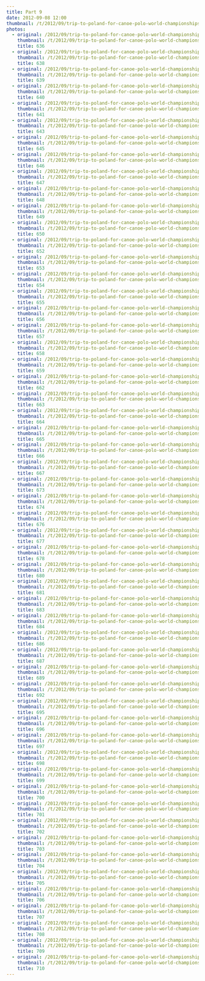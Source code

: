 ```yaml
---
title: Part 9
date: 2012-09-08 12:00
thumbnail: /t/2012/09/trip-to-poland-for-canoe-polo-world-championships/world-championships/Random-photos-of-players-and-spectators/part-9/636.jpg
photos:
  - original: /2012/09/trip-to-poland-for-canoe-polo-world-championships/world-championships/Random-photos-of-players-and-spectators/part-9/636.jpg
    thumbnail: /t/2012/09/trip-to-poland-for-canoe-polo-world-championships/world-championships/Random-photos-of-players-and-spectators/part-9/636.jpg
    title: 636
  - original: /2012/09/trip-to-poland-for-canoe-polo-world-championships/world-championships/Random-photos-of-players-and-spectators/part-9/638.jpg
    thumbnail: /t/2012/09/trip-to-poland-for-canoe-polo-world-championships/world-championships/Random-photos-of-players-and-spectators/part-9/638.jpg
    title: 638
  - original: /2012/09/trip-to-poland-for-canoe-polo-world-championships/world-championships/Random-photos-of-players-and-spectators/part-9/639.jpg
    thumbnail: /t/2012/09/trip-to-poland-for-canoe-polo-world-championships/world-championships/Random-photos-of-players-and-spectators/part-9/639.jpg
    title: 639
  - original: /2012/09/trip-to-poland-for-canoe-polo-world-championships/world-championships/Random-photos-of-players-and-spectators/part-9/640.jpg
    thumbnail: /t/2012/09/trip-to-poland-for-canoe-polo-world-championships/world-championships/Random-photos-of-players-and-spectators/part-9/640.jpg
    title: 640
  - original: /2012/09/trip-to-poland-for-canoe-polo-world-championships/world-championships/Random-photos-of-players-and-spectators/part-9/641.jpg
    thumbnail: /t/2012/09/trip-to-poland-for-canoe-polo-world-championships/world-championships/Random-photos-of-players-and-spectators/part-9/641.jpg
    title: 641
  - original: /2012/09/trip-to-poland-for-canoe-polo-world-championships/world-championships/Random-photos-of-players-and-spectators/part-9/643.jpg
    thumbnail: /t/2012/09/trip-to-poland-for-canoe-polo-world-championships/world-championships/Random-photos-of-players-and-spectators/part-9/643.jpg
    title: 643
  - original: /2012/09/trip-to-poland-for-canoe-polo-world-championships/world-championships/Random-photos-of-players-and-spectators/part-9/645.jpg
    thumbnail: /t/2012/09/trip-to-poland-for-canoe-polo-world-championships/world-championships/Random-photos-of-players-and-spectators/part-9/645.jpg
    title: 645
  - original: /2012/09/trip-to-poland-for-canoe-polo-world-championships/world-championships/Random-photos-of-players-and-spectators/part-9/646.jpg
    thumbnail: /t/2012/09/trip-to-poland-for-canoe-polo-world-championships/world-championships/Random-photos-of-players-and-spectators/part-9/646.jpg
    title: 646
  - original: /2012/09/trip-to-poland-for-canoe-polo-world-championships/world-championships/Random-photos-of-players-and-spectators/part-9/647.jpg
    thumbnail: /t/2012/09/trip-to-poland-for-canoe-polo-world-championships/world-championships/Random-photos-of-players-and-spectators/part-9/647.jpg
    title: 647
  - original: /2012/09/trip-to-poland-for-canoe-polo-world-championships/world-championships/Random-photos-of-players-and-spectators/part-9/648.jpg
    thumbnail: /t/2012/09/trip-to-poland-for-canoe-polo-world-championships/world-championships/Random-photos-of-players-and-spectators/part-9/648.jpg
    title: 648
  - original: /2012/09/trip-to-poland-for-canoe-polo-world-championships/world-championships/Random-photos-of-players-and-spectators/part-9/649.jpg
    thumbnail: /t/2012/09/trip-to-poland-for-canoe-polo-world-championships/world-championships/Random-photos-of-players-and-spectators/part-9/649.jpg
    title: 649
  - original: /2012/09/trip-to-poland-for-canoe-polo-world-championships/world-championships/Random-photos-of-players-and-spectators/part-9/650.jpg
    thumbnail: /t/2012/09/trip-to-poland-for-canoe-polo-world-championships/world-championships/Random-photos-of-players-and-spectators/part-9/650.jpg
    title: 650
  - original: /2012/09/trip-to-poland-for-canoe-polo-world-championships/world-championships/Random-photos-of-players-and-spectators/part-9/652.jpg
    thumbnail: /t/2012/09/trip-to-poland-for-canoe-polo-world-championships/world-championships/Random-photos-of-players-and-spectators/part-9/652.jpg
    title: 652
  - original: /2012/09/trip-to-poland-for-canoe-polo-world-championships/world-championships/Random-photos-of-players-and-spectators/part-9/653.jpg
    thumbnail: /t/2012/09/trip-to-poland-for-canoe-polo-world-championships/world-championships/Random-photos-of-players-and-spectators/part-9/653.jpg
    title: 653
  - original: /2012/09/trip-to-poland-for-canoe-polo-world-championships/world-championships/Random-photos-of-players-and-spectators/part-9/654.jpg
    thumbnail: /t/2012/09/trip-to-poland-for-canoe-polo-world-championships/world-championships/Random-photos-of-players-and-spectators/part-9/654.jpg
    title: 654
  - original: /2012/09/trip-to-poland-for-canoe-polo-world-championships/world-championships/Random-photos-of-players-and-spectators/part-9/655.jpg
    thumbnail: /t/2012/09/trip-to-poland-for-canoe-polo-world-championships/world-championships/Random-photos-of-players-and-spectators/part-9/655.jpg
    title: 655
  - original: /2012/09/trip-to-poland-for-canoe-polo-world-championships/world-championships/Random-photos-of-players-and-spectators/part-9/656.jpg
    thumbnail: /t/2012/09/trip-to-poland-for-canoe-polo-world-championships/world-championships/Random-photos-of-players-and-spectators/part-9/656.jpg
    title: 656
  - original: /2012/09/trip-to-poland-for-canoe-polo-world-championships/world-championships/Random-photos-of-players-and-spectators/part-9/657.jpg
    thumbnail: /t/2012/09/trip-to-poland-for-canoe-polo-world-championships/world-championships/Random-photos-of-players-and-spectators/part-9/657.jpg
    title: 657
  - original: /2012/09/trip-to-poland-for-canoe-polo-world-championships/world-championships/Random-photos-of-players-and-spectators/part-9/658.jpg
    thumbnail: /t/2012/09/trip-to-poland-for-canoe-polo-world-championships/world-championships/Random-photos-of-players-and-spectators/part-9/658.jpg
    title: 658
  - original: /2012/09/trip-to-poland-for-canoe-polo-world-championships/world-championships/Random-photos-of-players-and-spectators/part-9/659.jpg
    thumbnail: /t/2012/09/trip-to-poland-for-canoe-polo-world-championships/world-championships/Random-photos-of-players-and-spectators/part-9/659.jpg
    title: 659
  - original: /2012/09/trip-to-poland-for-canoe-polo-world-championships/world-championships/Random-photos-of-players-and-spectators/part-9/662.jpg
    thumbnail: /t/2012/09/trip-to-poland-for-canoe-polo-world-championships/world-championships/Random-photos-of-players-and-spectators/part-9/662.jpg
    title: 662
  - original: /2012/09/trip-to-poland-for-canoe-polo-world-championships/world-championships/Random-photos-of-players-and-spectators/part-9/663.jpg
    thumbnail: /t/2012/09/trip-to-poland-for-canoe-polo-world-championships/world-championships/Random-photos-of-players-and-spectators/part-9/663.jpg
    title: 663
  - original: /2012/09/trip-to-poland-for-canoe-polo-world-championships/world-championships/Random-photos-of-players-and-spectators/part-9/664.jpg
    thumbnail: /t/2012/09/trip-to-poland-for-canoe-polo-world-championships/world-championships/Random-photos-of-players-and-spectators/part-9/664.jpg
    title: 664
  - original: /2012/09/trip-to-poland-for-canoe-polo-world-championships/world-championships/Random-photos-of-players-and-spectators/part-9/665.jpg
    thumbnail: /t/2012/09/trip-to-poland-for-canoe-polo-world-championships/world-championships/Random-photos-of-players-and-spectators/part-9/665.jpg
    title: 665
  - original: /2012/09/trip-to-poland-for-canoe-polo-world-championships/world-championships/Random-photos-of-players-and-spectators/part-9/666.jpg
    thumbnail: /t/2012/09/trip-to-poland-for-canoe-polo-world-championships/world-championships/Random-photos-of-players-and-spectators/part-9/666.jpg
    title: 666
  - original: /2012/09/trip-to-poland-for-canoe-polo-world-championships/world-championships/Random-photos-of-players-and-spectators/part-9/667.jpg
    thumbnail: /t/2012/09/trip-to-poland-for-canoe-polo-world-championships/world-championships/Random-photos-of-players-and-spectators/part-9/667.jpg
    title: 667
  - original: /2012/09/trip-to-poland-for-canoe-polo-world-championships/world-championships/Random-photos-of-players-and-spectators/part-9/673.jpg
    thumbnail: /t/2012/09/trip-to-poland-for-canoe-polo-world-championships/world-championships/Random-photos-of-players-and-spectators/part-9/673.jpg
    title: 673
  - original: /2012/09/trip-to-poland-for-canoe-polo-world-championships/world-championships/Random-photos-of-players-and-spectators/part-9/674.jpg
    thumbnail: /t/2012/09/trip-to-poland-for-canoe-polo-world-championships/world-championships/Random-photos-of-players-and-spectators/part-9/674.jpg
    title: 674
  - original: /2012/09/trip-to-poland-for-canoe-polo-world-championships/world-championships/Random-photos-of-players-and-spectators/part-9/676.jpg
    thumbnail: /t/2012/09/trip-to-poland-for-canoe-polo-world-championships/world-championships/Random-photos-of-players-and-spectators/part-9/676.jpg
    title: 676
  - original: /2012/09/trip-to-poland-for-canoe-polo-world-championships/world-championships/Random-photos-of-players-and-spectators/part-9/677.jpg
    thumbnail: /t/2012/09/trip-to-poland-for-canoe-polo-world-championships/world-championships/Random-photos-of-players-and-spectators/part-9/677.jpg
    title: 677
  - original: /2012/09/trip-to-poland-for-canoe-polo-world-championships/world-championships/Random-photos-of-players-and-spectators/part-9/678.jpg
    thumbnail: /t/2012/09/trip-to-poland-for-canoe-polo-world-championships/world-championships/Random-photos-of-players-and-spectators/part-9/678.jpg
    title: 678
  - original: /2012/09/trip-to-poland-for-canoe-polo-world-championships/world-championships/Random-photos-of-players-and-spectators/part-9/680.jpg
    thumbnail: /t/2012/09/trip-to-poland-for-canoe-polo-world-championships/world-championships/Random-photos-of-players-and-spectators/part-9/680.jpg
    title: 680
  - original: /2012/09/trip-to-poland-for-canoe-polo-world-championships/world-championships/Random-photos-of-players-and-spectators/part-9/681.jpg
    thumbnail: /t/2012/09/trip-to-poland-for-canoe-polo-world-championships/world-championships/Random-photos-of-players-and-spectators/part-9/681.jpg
    title: 681
  - original: /2012/09/trip-to-poland-for-canoe-polo-world-championships/world-championships/Random-photos-of-players-and-spectators/part-9/683.jpg
    thumbnail: /t/2012/09/trip-to-poland-for-canoe-polo-world-championships/world-championships/Random-photos-of-players-and-spectators/part-9/683.jpg
    title: 683
  - original: /2012/09/trip-to-poland-for-canoe-polo-world-championships/world-championships/Random-photos-of-players-and-spectators/part-9/684.jpg
    thumbnail: /t/2012/09/trip-to-poland-for-canoe-polo-world-championships/world-championships/Random-photos-of-players-and-spectators/part-9/684.jpg
    title: 684
  - original: /2012/09/trip-to-poland-for-canoe-polo-world-championships/world-championships/Random-photos-of-players-and-spectators/part-9/686.jpg
    thumbnail: /t/2012/09/trip-to-poland-for-canoe-polo-world-championships/world-championships/Random-photos-of-players-and-spectators/part-9/686.jpg
    title: 686
  - original: /2012/09/trip-to-poland-for-canoe-polo-world-championships/world-championships/Random-photos-of-players-and-spectators/part-9/687.jpg
    thumbnail: /t/2012/09/trip-to-poland-for-canoe-polo-world-championships/world-championships/Random-photos-of-players-and-spectators/part-9/687.jpg
    title: 687
  - original: /2012/09/trip-to-poland-for-canoe-polo-world-championships/world-championships/Random-photos-of-players-and-spectators/part-9/689.jpg
    thumbnail: /t/2012/09/trip-to-poland-for-canoe-polo-world-championships/world-championships/Random-photos-of-players-and-spectators/part-9/689.jpg
    title: 689
  - original: /2012/09/trip-to-poland-for-canoe-polo-world-championships/world-championships/Random-photos-of-players-and-spectators/part-9/692.jpg
    thumbnail: /t/2012/09/trip-to-poland-for-canoe-polo-world-championships/world-championships/Random-photos-of-players-and-spectators/part-9/692.jpg
    title: 692
  - original: /2012/09/trip-to-poland-for-canoe-polo-world-championships/world-championships/Random-photos-of-players-and-spectators/part-9/695.jpg
    thumbnail: /t/2012/09/trip-to-poland-for-canoe-polo-world-championships/world-championships/Random-photos-of-players-and-spectators/part-9/695.jpg
    title: 695
  - original: /2012/09/trip-to-poland-for-canoe-polo-world-championships/world-championships/Random-photos-of-players-and-spectators/part-9/696.jpg
    thumbnail: /t/2012/09/trip-to-poland-for-canoe-polo-world-championships/world-championships/Random-photos-of-players-and-spectators/part-9/696.jpg
    title: 696
  - original: /2012/09/trip-to-poland-for-canoe-polo-world-championships/world-championships/Random-photos-of-players-and-spectators/part-9/697.jpg
    thumbnail: /t/2012/09/trip-to-poland-for-canoe-polo-world-championships/world-championships/Random-photos-of-players-and-spectators/part-9/697.jpg
    title: 697
  - original: /2012/09/trip-to-poland-for-canoe-polo-world-championships/world-championships/Random-photos-of-players-and-spectators/part-9/698.jpg
    thumbnail: /t/2012/09/trip-to-poland-for-canoe-polo-world-championships/world-championships/Random-photos-of-players-and-spectators/part-9/698.jpg
    title: 698
  - original: /2012/09/trip-to-poland-for-canoe-polo-world-championships/world-championships/Random-photos-of-players-and-spectators/part-9/699.jpg
    thumbnail: /t/2012/09/trip-to-poland-for-canoe-polo-world-championships/world-championships/Random-photos-of-players-and-spectators/part-9/699.jpg
    title: 699
  - original: /2012/09/trip-to-poland-for-canoe-polo-world-championships/world-championships/Random-photos-of-players-and-spectators/part-9/700.jpg
    thumbnail: /t/2012/09/trip-to-poland-for-canoe-polo-world-championships/world-championships/Random-photos-of-players-and-spectators/part-9/700.jpg
    title: 700
  - original: /2012/09/trip-to-poland-for-canoe-polo-world-championships/world-championships/Random-photos-of-players-and-spectators/part-9/701.jpg
    thumbnail: /t/2012/09/trip-to-poland-for-canoe-polo-world-championships/world-championships/Random-photos-of-players-and-spectators/part-9/701.jpg
    title: 701
  - original: /2012/09/trip-to-poland-for-canoe-polo-world-championships/world-championships/Random-photos-of-players-and-spectators/part-9/702.jpg
    thumbnail: /t/2012/09/trip-to-poland-for-canoe-polo-world-championships/world-championships/Random-photos-of-players-and-spectators/part-9/702.jpg
    title: 702
  - original: /2012/09/trip-to-poland-for-canoe-polo-world-championships/world-championships/Random-photos-of-players-and-spectators/part-9/703.jpg
    thumbnail: /t/2012/09/trip-to-poland-for-canoe-polo-world-championships/world-championships/Random-photos-of-players-and-spectators/part-9/703.jpg
    title: 703
  - original: /2012/09/trip-to-poland-for-canoe-polo-world-championships/world-championships/Random-photos-of-players-and-spectators/part-9/704.jpg
    thumbnail: /t/2012/09/trip-to-poland-for-canoe-polo-world-championships/world-championships/Random-photos-of-players-and-spectators/part-9/704.jpg
    title: 704
  - original: /2012/09/trip-to-poland-for-canoe-polo-world-championships/world-championships/Random-photos-of-players-and-spectators/part-9/705.jpg
    thumbnail: /t/2012/09/trip-to-poland-for-canoe-polo-world-championships/world-championships/Random-photos-of-players-and-spectators/part-9/705.jpg
    title: 705
  - original: /2012/09/trip-to-poland-for-canoe-polo-world-championships/world-championships/Random-photos-of-players-and-spectators/part-9/706.jpg
    thumbnail: /t/2012/09/trip-to-poland-for-canoe-polo-world-championships/world-championships/Random-photos-of-players-and-spectators/part-9/706.jpg
    title: 706
  - original: /2012/09/trip-to-poland-for-canoe-polo-world-championships/world-championships/Random-photos-of-players-and-spectators/part-9/707.jpg
    thumbnail: /t/2012/09/trip-to-poland-for-canoe-polo-world-championships/world-championships/Random-photos-of-players-and-spectators/part-9/707.jpg
    title: 707
  - original: /2012/09/trip-to-poland-for-canoe-polo-world-championships/world-championships/Random-photos-of-players-and-spectators/part-9/708.jpg
    thumbnail: /t/2012/09/trip-to-poland-for-canoe-polo-world-championships/world-championships/Random-photos-of-players-and-spectators/part-9/708.jpg
    title: 708
  - original: /2012/09/trip-to-poland-for-canoe-polo-world-championships/world-championships/Random-photos-of-players-and-spectators/part-9/709.jpg
    thumbnail: /t/2012/09/trip-to-poland-for-canoe-polo-world-championships/world-championships/Random-photos-of-players-and-spectators/part-9/709.jpg
    title: 709
  - original: /2012/09/trip-to-poland-for-canoe-polo-world-championships/world-championships/Random-photos-of-players-and-spectators/part-9/710.jpg
    thumbnail: /t/2012/09/trip-to-poland-for-canoe-polo-world-championships/world-championships/Random-photos-of-players-and-spectators/part-9/710.jpg
    title: 710
---
```

